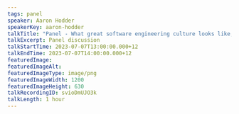 ```yaml
---
tags: panel
speaker: Aaron Hodder
speakerKey: aaron-hodder
talkTitle: "Panel - What great software engineering culture looks like, and how Kiwis have done it?"
talkExcerpt: Panel discussion
talkStartTime: 2023-07-07T13:00:00.000+12
talkEndTime: 2023-07-07T14:00:00.000+12
featuredImage:
featuredImageAlt:
featuredImageType: image/png
featuredImageWidth: 1200
featuredImageHeight: 630
talkRecordingID: svioDmUJO3k
talkLength: 1 hour
---
```

